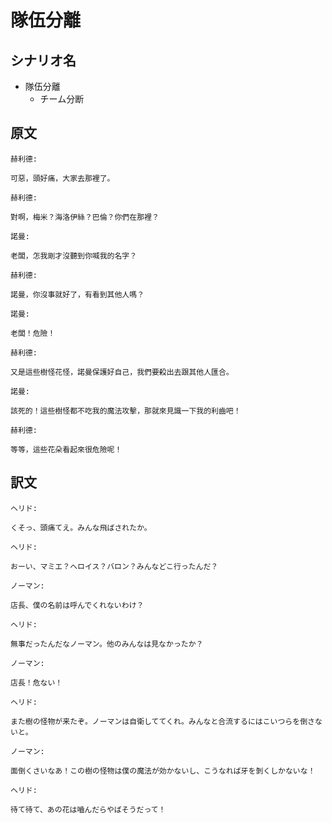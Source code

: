 # 隊伍分離
## シナリオ名
 - 隊伍分離
   - チーム分断

## 原文
```
赫利德:

可惡，頭好痛，大家去那裡了。 
```

```
赫利德:

對啊，梅米？海洛伊絲？巴倫？你們在那裡？
```

```
諾曼:

老闆，怎我剛才沒聽到你喊我的名字？
```

```
赫利德:

諾曼，你沒事就好了，有看到其他人嗎？
```

```
諾曼:

老闆！危險！ 
```

```
赫利德:

又是這些樹怪花怪，諾曼保護好自己，我們要殺出去跟其他人匯合。 
```

```
諾曼:

該死的！這些樹怪都不吃我的魔法攻擊，那就來見識一下我的利齒吧！ 
```

```
赫利德:

等等，這些花朵看起來很危險呢！ 
```

## 訳文
```
ヘリド:

くそっ、頭痛てえ。みんな飛ばされたか。 
```

```
ヘリド:

おーい、マミエ？へロイス？バロン？みんなどこ行ったんだ？
```

```
ノーマン:

店長、僕の名前は呼んでくれないわけ？
```

```
ヘリド:

無事だったんだなノーマン。他のみんなは見なかったか？
```

```
ノーマン:

店長！危ない！ 
```

```
ヘリド:

また樹の怪物が来たぞ。ノーマンは自衛しててくれ。みんなと合流するにはこいつらを倒さないと。 
```

```
ノーマン:

面倒くさいなあ！この樹の怪物は僕の魔法が効かないし、こうなれば牙を剝くしかないな！ 
```

```
ヘリド:

待て待て、あの花は嚙んだらやばそうだって！ 
```